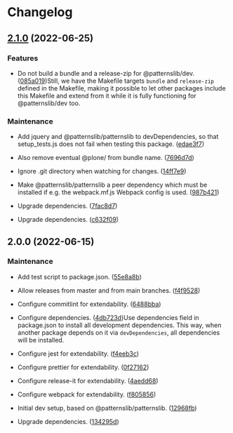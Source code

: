 # Changelog



## [2.1.0](https://github.com/patternslib/dev/compare/2.0.0...2.1.0) (2022-06-25)


### Features


* Do not build a bundle and a release-zip for @patternslib/dev. ([085a019](https://github.com/patternslib/dev/commit/085a019c16a8494a2d6fa0203d880325c996aba6))Still, we have the Makefile targets ``bundle`` and ``release-zip``
defined in the Makefile, making it possible to let other packages
include this Makefile and extend from it while it is fully functioning
for @patternslib/dev too.


### Maintenance


* Add jquery and @patternslib/patternslib to devDependencies, so that setup_tests.js does not fail when testing this package. ([edae3f7](https://github.com/patternslib/dev/commit/edae3f771ac71f0a26e87c2e78d16e0b2aaaf122))

* Also remove eventual @plone/ from bundle name. ([7696d7d](https://github.com/patternslib/dev/commit/7696d7d2ec8dd1600dc8f2e0cdb85b8aabc44930))

* Ignore .git directory when watching for changes. ([14ff7e9](https://github.com/patternslib/dev/commit/14ff7e905794a340ce23f8afe1c77a2e20b987ca))

* Make @patternslib/patternslib a peer dependency which must be installed if e.g. the webpack.mf.js Webpack config is used. ([987b421](https://github.com/patternslib/dev/commit/987b42175acbf3fc4d2df5416dd3329b610c8116))

* Upgrade dependencies. ([7fac8d7](https://github.com/patternslib/dev/commit/7fac8d79b4ce0e3acd62861bd7bcbe3866f32adc))

* Upgrade dependencies. ([c632f09](https://github.com/patternslib/dev/commit/c632f099f0ba3b542af136feba89b28aeb457385))

## 2.0.0 (2022-06-15)


### Maintenance


* Add test script to package.json. ([55e8a8b](https://github.com/patternslib/dev/commit/55e8a8b00a645b9c3ff1d2f395ee2170c9f64bfb))

* Allow releases from master and from main branches. ([f4f9528](https://github.com/patternslib/dev/commit/f4f952893a67c790bd1d14a151e62e9c84aff4ea))

* Configure commitlint for extendability. ([6488bba](https://github.com/patternslib/dev/commit/6488bbac33e82d713a7d14cf7c94e6206f957983))

* Configure dependencies. ([4db723d](https://github.com/patternslib/dev/commit/4db723dedd245f2c71fe9367b7f82bec1179c024))Use dependencies field in package.json to install all development dependencies.
This way, when another package depends on it via ``devDependencies``,
all dependencies will be installed.

* Configure jest for extendability. ([f4eeb3c](https://github.com/patternslib/dev/commit/f4eeb3cdbe63e63c3d7f9a79dd6f66759837a417))

* Configure prettier for extendability. ([0f27162](https://github.com/patternslib/dev/commit/0f2716286fff157b66a7d6e16b1048d35e00b6f2))

* Configure release-it for extendability. ([4aedd68](https://github.com/patternslib/dev/commit/4aedd68faea2a6b7a56850ce07e28e03af367b6a))

* Configure webpack for extendability. ([f805856](https://github.com/patternslib/dev/commit/f805856274ccae9f3cad17186dbf5029f8524b9c))

* Initial dev setup, based on @patternslib/patternslib. ([12968fb](https://github.com/patternslib/dev/commit/12968fb0c9ee8d0b858acc88d8d3077a70cfa6d2))

* Upgrade dependencies. ([134295d](https://github.com/patternslib/dev/commit/134295d67fe7c479c73c7878fd1d3ef0a07e5a83))